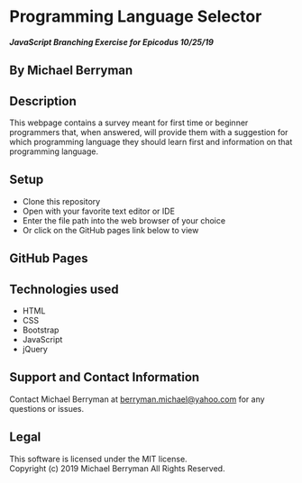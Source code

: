 # Programming Language Selector

##### JavaScript Branching Exercise for Epicodus 10/25/19

## By Michael Berryman

## Description
This webpage contains a survey meant for first time or beginner programmers that, when answered, will provide them with a suggestion for which programming language they should learn first and information on that programming language.

## Setup
* Clone this repository
* Open with your favorite text editor or IDE
* Enter the file path into the web browser of your choice
* Or click on the GitHub pages link below to view

## GitHub Pages


## Technologies used
* HTML
* CSS
* Bootstrap
* JavaScript
* jQuery

## Support and Contact Information
Contact Michael Berryman at berryman.michael@yahoo.com for any questions or issues.

## Legal
This software is licensed under the MIT license.  
Copyright (c) 2019 Michael Berryman All Rights Reserved.

